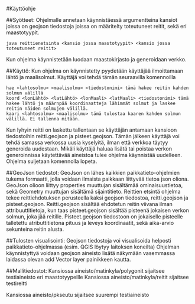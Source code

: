#Käyttöohje

##Syötteet:
Ohjelmalle annetaan käynnistäessä argumentteina kansiot joissa on geojson tiedostoja joissa on määritelty toteutuneet reitit, sekä eri maastotyypit.

    java reittienetsinta <kansio jossa maastotyypit> <kansio jossa toteutuneet reitit> 

Kun ohjelma käynnistetään luodaan maastokirjasto ja generoidaan verkko.

##Käyttö:
Kun ohjelma on käynnistetty pyydetään käyttäjää ilmoittamaan lähtö ja maalisolmut. Käyttäjä voi tehdä tämän seuraavilla komennoilla

    hae <lahtosolmu> <maalisolmu> <tiedostonimi> tämä hakee reitin kahden solmun välillä
    koord <lonLähtö> <latLähtö> <lonMaali> <latMaali> <tiedostonimi> tämä hakee lähtö ja määrnpää koordinaatteja lähimmät solmut ja laskee reitin näiden solmujen välillä.
    kaari <lahtosolmu> <maalisolmu> tämä tulostaa kaaren kahden solmun välillä. Ei tallenna mitään.

Kun lyhyin reitti on laskettu tallentaan se käyttäjän antamaan kansioon tiedostoihin reitti.geojson ja pisteet.geojson. Tämän jälkeen käyttäjä voi tehdä samassa verkossa uusia kyselyitä, ilman että verkkoa täytyy generoida uudestaan. Mikäli käyttäjä haluaa lisätä tai poistaa verkon generoinnissa käytettävää aineistoa tulee ohjelma käynnistää uudelleen. Ohjelma suljetaan komennolla lopeta.

##GeoJson tiedostot:
GeoJson on lähes kaikkien paikkatieto-ohjelmien tukema formaatti, jolla voidaan ilmaista paikkaan liittyvää tietoa json oliona. GeoJson olioon liittyy properties muuttujan sisältämää ominaisuustietoa, sekä Geometry muuttujan sisältämä sijaintitieto. Reittien etsintä ohjelma tekee reittiehdotuksen perusteella kaksi geojson tiedostoa, reitti.geojson ja pisteet.geojson. Reitti.geojson sisältää ehdotetun reitin viivana ilman attribuuttitietoja, kun taas pisteet.geojson sisältää pisteenä jokaisen verkon solmun, joka jää reitille. Pisteet.geojson tiedostoon on jokaiselle pisteelle talletettu atributtitietona pituus ja leveys koordinaatit, sekä aika-arvio sekunteina reitin alusta.


##Tulosten visualisointi:
Geojson tiedostoja voi visualisoida helposti paikkatieto-ohjelmassa (esim. QGIS löytyy laitoksen koneilta) Ohjelman käynnistyttyä voidaan geojson aineisto lisätä näkymään vasemmassa laidassa olevan add Vector layer painikkeen kautta.

##Mallitiedostot:
Kansiossa aineisto/matinkyla/polygonit sijaitsee testiaineisto eri maastotyypeille
Kansiossa aineisto/matinkyla/reitit sijaitsee testireitti

Kansiossa aineisto/pkseutu sijaitsee suurempi testiaineisto
